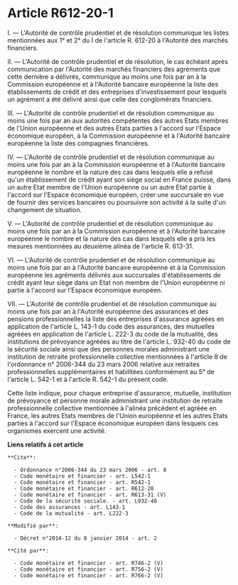 # Article R612-20-1

I. ― L'Autorité de contrôle prudentiel et de résolution communique les listes mentionnées aux 1° et 2° du I de l'article R.
612-20 à l'Autorité des marchés financiers. 

II. ― L'Autorité de contrôle prudentiel et de résolution, le cas échéant après communication par l'Autorité des marchés
financiers des agréments que cette dernière a délivrés, communique au moins une fois par an à la Commission européenne et à
l'Autorité bancaire européenne la liste des établissements de crédit et des entreprises d'investissement pour lesquels un
agrément a été délivré ainsi que celle des conglomérats financiers. 

III. ― L'Autorité de contrôle prudentiel et de résolution communique au moins une fois par an aux autorités compétentes des
autres Etats membres de l'Union européenne et des autres Etats parties à l'accord sur l'Espace économique européen, à la
Commission européenne et à l'Autorité bancaire européenne la liste des compagnies financières. 

IV. ― L'Autorité de contrôle prudentiel et de résolution communique au moins une fois par an à la Commission européenne et à
l'Autorité bancaire européenne le nombre et la nature des cas dans lesquels elle a refusé qu'un établissement de crédit ayant
son siège social en France puisse, dans un autre Etat membre de l'Union européenne ou un autre Etat partie à l'accord sur
l'Espace économique européen, créer une succursale en vue de fournir des services bancaires ou poursuivre son activité à la
suite d'un changement de situation. 

V. ― L'Autorité de contrôle prudentiel et de résolution communique au moins une fois par an à la Commission européenne et à
l'Autorité bancaire européenne le nombre et la nature des cas dans lesquels elle a pris les mesures mentionnées au deuxième
alinéa de l'article R. 613-31. 

VI. ― L'Autorité de contrôle prudentiel et de résolution communique au moins une fois par an à l'Autorité bancaire européenne
et à la Commission européenne les agréments délivrés aux succursales d'établissements de crédit ayant leur siège dans un Etat
non membre de l'Union européenne ni partie à l'accord sur l'Espace économique européen. 

VII. ― L'Autorité de contrôle prudentiel et de résolution communique au moins une fois par an à l'Autorité européenne des
assurances et des pensions professionnelles la liste des entreprises d'assurance agréées en application de l'article L. 143-1
du code des assurances, des mutuelles agréées en application de l'article L. 222-3 du code de la mutualité, des institutions
de prévoyance agréées au titre de l'article L. 932-40 du code de la sécurité sociale ainsi que des personnes morales
administrant une institution de retraite professionnelle collective mentionnées à l'article 8 de l'ordonnance n° 2006-344 du
23 mars 2006 relative aux retraites professionnelles supplémentaires et habilitées conformément au 5° de l'article L. 542-1
et à l'article R. 542-1 du présent code. 

Cette liste indique, pour chaque entreprise d'assurance, mutuelle, institution de prévoyance et personne morale administrant
une institution de retraite professionnelle collective mentionnée à l'alinéa précédent et agréée en France, les autres Etats
membres de l'Union européenne et les autres Etats parties à l'accord sur l'Espace économique européen dans lesquels ces
organismes exercent une activité.

**Liens relatifs à cet article**

	**Cite**:

	  - Ordonnance n°2006-344 du 23 mars 2006 - art. 8
	  - Code monétaire et financier - art. L542-1
	  - Code monétaire et financier - art. R542-1
	  - Code monétaire et financier - art. R612-20
	  - Code monétaire et financier - art. R613-31 (V)
	  - Code de la sécurité sociale. - art. L932-40
	  - Code des assurances - art. L143-1
	  - Code de la mutualité - art. L222-3

	**Modifié par**:

	  - Décret n°2014-12 du 8 janvier 2014 - art. 2

	**Cité par**:

	  - Code monétaire et financier - art. R746-2 (V)
	  - Code monétaire et financier - art. R756-2 (V)
	  - Code monétaire et financier - art. R766-2 (V)
